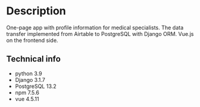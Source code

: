 # Description
One-page app with profile information for medical specialists. The data transfer implemented from Airtable to PostgreSQL with Django ORM. Vue.js on the frontend side.

## Technical info
+ python 3.9
+ Django 3.1.7
+ PostgreSQL 13.2
+ npm 7.5.6
+ vue 4.5.11
